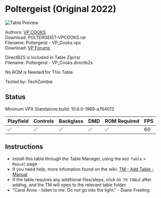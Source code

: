 # Poltergeist (Original 2022)

![Table Preview](../../images/vpx-poltergeist.png)

Authors: [VP COOKS](https://www.vpforums.org/index.php?showuser=180201)  
Download: POLTERGEIST-VPCOOKS.rar  
Filename: Poltergeist - VP_Cooks.vpx  
Download: [VP Forums](https://www.vpforums.org/index.php?app=downloads&showfile=16959)

DirectB2S is Included in Table Zip/rar  
Filename: Poltergeist - VP_Cooks.directb2s

No ROM is Needed for This Table.

Tested by: TechZombie

## Status 

Minimum VPX Standalone build: 10.8.0-1989-a764013

| Playfield | Controls | Backglass | DMD | ROM Required | FPS | 
|-----------|----------|-----------|-----|--------------|-----|
| :white_check_mark: | :white_check_mark: | :white_check_mark: | :white_check_mark: | :white_check_mark: | 60 |

## Instructions

- Install this table through the Table Manager, using the `Add Table` > `Manual` page
- If you need help, more infomation found on the wiki: [TM - Add Table - Manual](https://github.com/LegendsUnchained/vpx-standalone-alp4k/wiki/%5B04%5D-%F0%9F%A7%A1-TM-%E2%80%90-Other-Features#add-table---manual)
- If the table requires any additional files/steps, click `GO TO TABLE` after adding, and the TM will open to the relevant table folder.
- "Carol Anne - listen to me. Do *not* go into the light." - Diane Freeling

